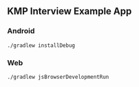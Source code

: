 ## KMP Interview Example App

### Android

```
./gradlew installDebug
```

### Web

```
./gradlew jsBrowserDevelopmentRun
```

